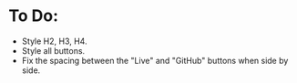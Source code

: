 # To Do:

- Style H2, H3, H4.
- Style all buttons.
- Fix the spacing between the "Live" and "GitHub" buttons when side by side.
